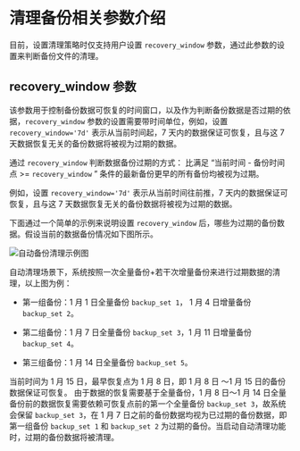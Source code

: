 # 清理备份相关参数介绍

目前，设置清理策略时仅支持用户设置 `recovery_window` 参数，通过此参数的设置来判断备份文件的清理。

## recovery_window 参数

该参数用于控制备份数据可恢复的时间窗口，以及作为判断备份数据是否过期的依据，`recovery_window` 参数的设置需要带时间单位，例如，设置 `recovery_window='7d'` 表示从当前时间起，7 天内的数据保证可恢复，且与这 7 天数据恢复无关的备份数据将被视为过期的数据。

通过 `recovery_window` 判断数据备份过期的方式： 比满足 “当前时间 - 备份时间点 >= `recovery_window` ” 条件的最新备份更早的所有备份均被视为过期。

例如，设置 `recovery_window='7d'` 表示从当前时间往前推，7 天内的数据保证可恢复，且与这 7 天数据恢复无关的备份数据将被视为过期的数据。

下面通过一个简单的示例来说明设置 `recovery_window` 后，哪些为过期的备份数据。假设当前的数据备份情况如下图所示。

![自动备份清理示例图](https://obbusiness-private.oss-cn-shanghai.aliyuncs.com/doc/img/observer-enterprise/V4.0.0/user-guide/backup_delete_picture.png)

自动清理场景下，系统按照一次全量备份+若干次增量备份来进行过期数据的清理，以上图为例：

* 第一组备份：1 月 1 日全量备份 `backup_set 1`， 1 月 4 日增量备份 `backup_set 2`。

* 第二组备份：1 月 7 日全量备份 `backup_set 3`，1 月 11 日增量备份 `backup_set 4`。

* 第三组备份：1 月 14 日全量备份 `backup_set 5`。

当前时间为 1 月 15 日，最早恢复点为 1 月 8 日，即 1 月 8 日 ～1 月 15 日的备份数据保证可恢复。 由于数据的恢复需要基于全量备份，1 月 8 日～1 月 14 日全量备份前的数据恢复需要依赖可恢复点前的第一个全量备份 `backup_set 3`，故系统会保留 `backup_set 3`，在 1 月 7 日之前的备份数据均视为已过期的备份数据，即第一组备份 `backup_set 1` 和 `backup_set 2` 为过期的备份。当启动自动清理功能时，过期的备份数据将被清理。
